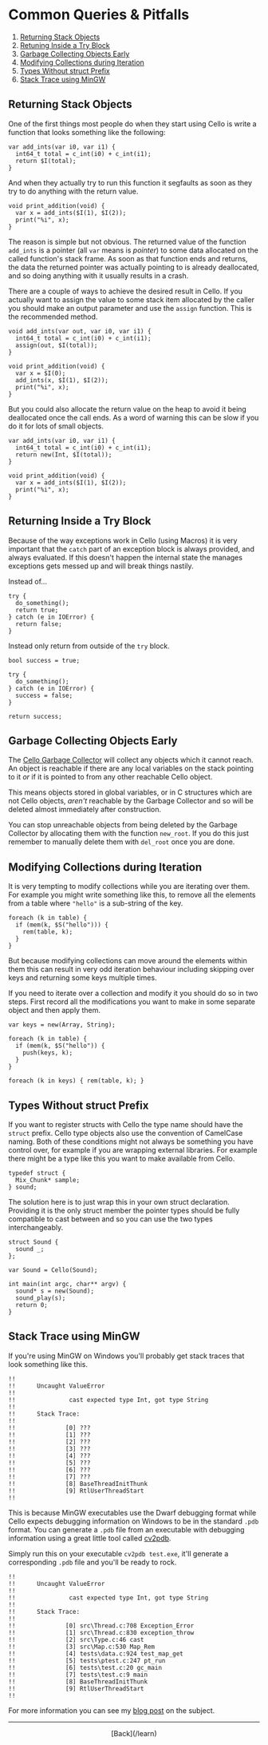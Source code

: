   <div class="row">
  <div class="col-xs-2 col-md-2"></div>
  <div class="col-xs-8 col-md-8">
  
# Common Queries &amp; Pitfalls

1. [Returning Stack Objects](#returning-stack-objects)
2. [Retuning Inside a Try Block](#returning-inside-try-block)
3. [Garbage Collecting Objects Early](#garbage-collecting-early)
4. [Modifying Collections during Iteration](#modifying-collections-during-iteration)
5. [Types Without struct Prefix](#types-without-struct-prefix)
6. [Stack Trace using MinGW](#stack-trace-using-mingw)


## Returning Stack Objects <a name="returning-stack-objects"></a>

One of the first things most people do when they start using Cello is write a 
function that looks something like the following:

    var add_ints(var i0, var i1) {
      int64_t total = c_int(i0) + c_int(i1);
      return $I(total);
    }

And when they actually try to run this function it segfaults as soon as they 
try to do anything with the return value.
    
    void print_addition(void) {
      var x = add_ints($I(1), $I(2));
      print("%i", x);
    }
    
The reason is simple but not obvious. The returned value of the function 
`add_ints` is a pointer (all `var` means is _pointer_) to some data allocated 
on the called function's stack frame. As soon as that function ends and 
returns, the data the returned pointer was actually pointing to is 
already deallocated, and so doing anything with it usually results in a crash.

There are a couple of ways to achieve the desired result in Cello. If you 
actually want to assign the value to some stack item allocated by the caller 
you should make an output parameter and use the `assign` function. This is the 
recommended method.

    void add_ints(var out, var i0, var i1) {
      int64_t total = c_int(i0) + c_int(i1);
      assign(out, $I(total));
    }
    
    void print_addition(void) {
      var x = $I(0);
      add_ints(x, $I(1), $I(2));
      print("%i", x);
    }
    
But you could also allocate the return value on the heap to avoid it being 
deallocated once the call ends. As a word of warning this can be slow if you do 
it for lots of small objects.

    var add_ints(var i0, var i1) {
      int64_t total = c_int(i0) + c_int(i1);
      return new(Int, $I(total));
    }
    
    void print_addition(void) {
      var x = add_ints($I(1), $I(2));
      print("%i", x);
    }


## Returning Inside a Try Block <a name="returning-inside-try-block"></a>

Because of the way exceptions work in Cello (using Macros) it is very important 
that the `catch` part of an exception block is always provided, and always 
evaluated. If this doesn't happen the internal state the manages exceptions 
gets messed up and will break things nastily.

Instead of...

    try {
      do_something();
      return true;
    } catch (e in IOError) {
      return false;
    }
    
Instead only return from outside of the `try` block.
    
    bool success = true;
    
    try {
      do_something();
    } catch (e in IOError) {
      success = false;
    }
    
    return success;

## Garbage Collecting Objects Early <a name="garbage-collecting-early"></a>

The [Cello Garbage Collector](/learn/garbage-collection) will collect any 
objects which it cannot reach. An object is reachable if there are any local 
variables on the stack pointing to it _or_ if it is pointed to from any other 
reachable Cello object.

This means objects stored in global variables, or in C structures which are not 
Cello objects, _aren't_ reachable by the Garbage Collector and so will be 
deleted almost immediately after construction.

You can stop unreachable objects from being deleted by the Garbage Collector by 
allocating them with the function `new_root`. If you do this just remember to 
manually delete them with `del_root` once you are done.


## Modifying Collections during Iteration <a name="modifying-collections-during-iteration"></a>

It is very tempting to modify collections while you are iterating over them. 
For example you might write something like this, to remove all the elements 
from a table where `"hello"` is a sub-string of the key.

    foreach (k in table) {
      if (mem(k, $S("hello"))) {
        rem(table, k);
      }
    }

But because modifying collections can move around the elements within them this 
can result in very odd iteration behaviour including skipping over keys and 
returning some keys multiple times. 

If you need to iterate over a collection and modify it you should do so in two 
steps. First record all the modifications you want to make in some separate 
object and then apply them.

    var keys = new(Array, String);
    
    foreach (k in table) {
      if (mem(k, $S("hello")) {
        push(keys, k);
      }
    }
    
    foreach (k in keys) { rem(table, k); }
    
    
## Types Without struct Prefix <a name="types-without-struct-prefix"></a>

If you want to register structs with Cello the type name should have the 
`struct` prefix. Cello type objects also use the convention of CamelCase 
naming. Both of these conditions might not always be something you have 
control over, for example if you are wrapping external libraries. For 
example there might be a type like this you want to make available from Cello.

    typedef struct {
      Mix_Chunk* sample;
    } sound;

The solution here is to just wrap this in your own struct declaration. 
Providing it is the only struct member the pointer types should be fully 
compatible to cast between and so you can use the two types interchangeably.

    struct Sound {
      sound _;
    };
  
    var Sound = Cello(Sound);

    int main(int argc, char** argv) {
      sound* s = new(Sound);
      sound_play(s);
      return 0;
    }

    
## Stack Trace using MinGW <a name="stack-trace-using-mingw"></a>

If you're using MinGW on Windows you'll probably get stack traces that look 
something like this.

    !!
    !!      Uncaught ValueError
    !!
    !!               cast expected type Int, got type String
    !!
    !!      Stack Trace:
    !!
    !!              [0] ???
    !!              [1] ???
    !!              [2] ???
    !!              [3] ???
    !!              [4] ???
    !!              [5] ???
    !!              [6] ???
    !!              [7] ???
    !!              [8] BaseThreadInitThunk
    !!              [9] RtlUserThreadStart
    !!

This is because MinGW executables use the Dwarf debugging format while Cello 
expects debugging information on Windows to be in the standard `.pdb` format. 
You can generate a `.pdb` file from an executable with debugging information 
using a great little tool called [cv2pdb](https://github.com/rainers/cv2pdb).

Simply run this on your executable `cv2pdb test.exe`, it'll generate a 
corresponding `.pdb` file and you'll be ready to rock.

    !!
    !!      Uncaught ValueError
    !!
    !!               cast expected type Int, got type String
    !!
    !!      Stack Trace:
    !!
    !!              [0] src\Thread.c:708 Exception_Error
    !!              [1] src\Thread.c:830 exception_throw
    !!              [2] src\Type.c:46 cast
    !!              [3] src\Map.c:530 Map_Rem
    !!              [4] tests\data.c:924 test_map_get
    !!              [5] tests\ptest.c:247 pt_run
    !!              [6] tests\test.c:20 gc_main
    !!              [7] tests\test.c:9 main
    !!              [8] BaseThreadInitThunk
    !!              [9] RtlUserThreadStart
    !!

For more information you can see my 
[blog post](http://theorangeduck.com/page/printing-stack-trace-mingw) on the 
subject.
    
    
    
* * *

  <p style="text-align:center;">
[Back](/learn)
  </p>

  </div>
  <div class="col-xs-2 col-md-2"></div>
  </div>